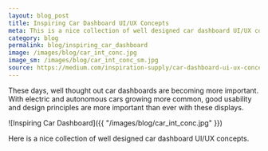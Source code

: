 ```yaml
---
layout: blog_post
title: Inspiring Car Dashboard UI/UX Concepts
meta: This is a nice collection of well designed car dashboard UI/UX concepts.
category: blog
permalink: blog/inspiring_car_dashboard
image: /images/blog/car_int_conc.jpg
image_sm: /images/blog/car_int_conc_sm.jpg
source: https://medium.com/inspiration-supply/car-dashboard-ui-ux-concepts-d135959d963f
---
```


These days, well thought out car dashboards are becoming more important. With electric and autonomous cars growing more common, good usability and design principles are more important than ever with these displays.

![Inspiring Car Dashboard]({{ "/images/blog/car_int_conc.jpg" }})

Here is a nice collection of well designed car dashboard UI/UX concepts.
